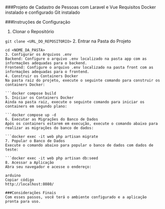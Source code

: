 ###Projeto de Cadastro de Pessoas com Laravel e Vue
Requisitos
Docker instalado e configurado
Git instalado

###Instruções de Configuração
1. Clonar o Repositório

```git clone <URL_DO_REPOSITORIO>```
2. Entrar na Pasta do Projeto

```
cd <NOME_DA_PASTA>
3. Configurar os Arquivos .env
Backend: Configure o arquivo .env localizado na pasta app com as informações adequadas para o backend.
Frontend: Configure o arquivo .env localizado na pasta front com as informações adequadas para o frontend.
4. Construir os Containers Docker
Na pasta raiz do projeto, execute o seguinte comando para construir os containers Docker:

```docker compose build
5. Iniciar os Containers Docker
Ainda na pasta raiz, execute o seguinte comando para iniciar os containers em segundo plano:

```docker compose up -d
6. Executar as Migrações do Banco de Dados
Após os containers estarem em execução, execute o comando abaixo para realizar as migrações do banco de dados:

```docker exec -it web php artisan migrate
7. Popular o Banco de Dados
Execute o comando abaixo para popular o banco de dados com dados de teste:

```docker exec -it web php artisan db:seed
8. Acessar a Aplicação
Abra seu navegador e acesse o endereço:

arduino
Copiar código
http://localhost:8080/

###Considerações Finais
Com esses passos, você terá o ambiente configurado e a aplicação pronta para uso. 
